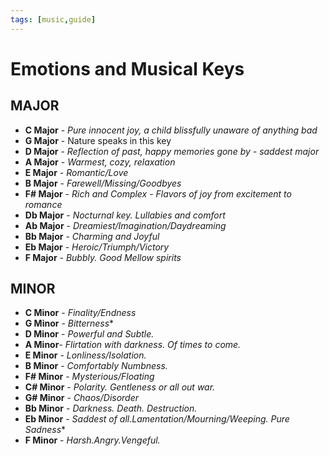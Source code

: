```yaml
---
tags: [music,guide]
---
```


# Emotions and Musical Keys

## MAJOR

- **C Major** - *Pure innocent joy, a child blissfully unaware of anything bad*
- **G Major** - Nature speaks in this key
- **D Major** - *Reflection of past, happy memories gone by - saddest major*
- **A Major** - *Warmest, cozy, relaxation*
- **E Major** - *Romantic/Love*
- **B Major** - *Farewell/Missing/Goodbyes*
- **F# Major** - *Rich and Complex - Flavors of joy from excitement to romance*
- **Db Major** - *Nocturnal key. Lullabies and comfort*
- **Ab Major** - *Dreamiest/Imagination/Daydreaming*
- **Bb Major** - *Charming and Joyful*
- **Eb Major** - *Heroic/Triumph/Victory*
- **F Major** - *Bubbly. Good Mellow spirits*

## MINOR


- **C Minor** - *Finality/Endness*
- **G Minor** - *Bitterness**
- **D Minor** - *Powerful and Subtle.*
- **A Minor**- *Flirtation with darkness. Of times to come.*
- **E Minor** - *Lonliness/Isolation.*
- **B Minor** - *Comfortably Numbness.*
- **F# Minor** - *Mysterious/Floating*
- **C# Minor** - *Polarity. Gentleness or all out war.*
- **G# Minor** - *Chaos/Disorder*
- **Bb Minor** - *Darkness. Death. Destruction.*
- **Eb Minor** - *Saddest of all.Lamentation/Mourning/Weeping. Pure Sadness**
- **F Minor** - *Harsh.Angry.Vengeful.*